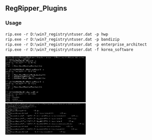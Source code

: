 ## RegRipper_Plugins


### Usage
```
rip.exe -r D:\win7_registry\ntuser.dat -p hwp
rip.exe -r D:\win7_registry\ntuser.dat -p bandizip
rip.exe -r D:\win7_registry\ntuser.dat -p enterprise_architect
rip.exe -r D:\win7_registry\ntuser.dat -f korea_software
```

<img src="images/0.png" width="50%">
<img src="images/1.png" width="50%">